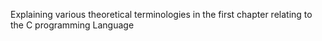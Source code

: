 Explaining various theoretical terminologies in the first chapter relating to the C programming Language
